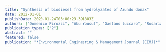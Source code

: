 ```yaml
---
title: "Synthesis of biodiesel from hydrolyzates of Arundo donax"
date: 2012-01-01
publishDate: 2020-01-24T03:00:23.391803Z
authors: ["Domenico Pirozzi", "Abu Yousuf", "Gaetano Zuccaro", "Rosaria Aruta", "Filomena Sannino"]
publication_types: ["2"]
abstract: ""
featured: false
publication: "*Environmental Engineering & Management Journal (EEMJ)*"
---
```


